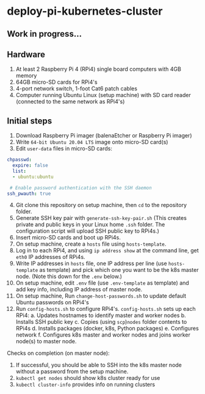 # deploy-pi-kubernetes-cluster

## Work in progress...

## Hardware
1. At least 2 Raspberry Pi 4 (RPi4) single board computers with 4GB memory
2. 64GB micro-SD cards for RPi4's
3. 4-port network switch, 1-foot Cat6 patch cables
4. Computer running Ubuntu Linux (setup machine) with SD card reader (connected to the same network as RPi4's)

## Initial steps
1. Download Raspberry Pi imager (balenaEtcher or Raspberry Pi imager)
2. Write `64-bit Ubuntu 20.04 LTS` image onto micro-SD card(s)
3. Edit `user-data` files in micro-SD cards:
```YAML
chpasswd:
  expire: false
  list:
  - ubuntu:ubuntu

 # Enable password authentication with the SSH daemon
ssh_pwauth: true
```
4. Git clone this repository on setup machine, then `cd` to the repository folder.
5. Generate SSH key pair with `generate-ssh-key-pair.sh` (This creates private and public keys in your Linux home `.ssh` folder. The configuration script will upload SSH public key to RPi4s.)
6. Insert micro-SD cards and boot up RPi4s.
7. On setup machine, create a `hosts` file using `hosts-template`.
8. Log in to each RPi4, and using `ip address show` at the command line, get `eth0` IP addresses of RPi4s.
9. Write IP addresses in `hosts` file, one IP address per line (use `hosts-template` as template) and pick which one you want to be the k8s master node. (Note this down for the `.env` below.)
10. On setup machine, edit `.env` file (use `.env-template` as template) and add key info, including IP address of master node.
11. On setup machine, Run `change-host-passwords.sh` to update default Ubuntu passwords on RPi4's
12. Run `config-hosts.sh` to configure RPi4's. `config-hosts.sh` sets up each RPi4:
  a. Updates hostnames to identify master and worker nodes
  b. Installs SSH public key
  c. Copies (using `scp`)`nodes` folder contents to RPi4s
  d. Installs packages (docker, k8s, Python packages)
  e. Configures network
  f. Configures k8s master and worker nodes and joins worker node(s) to master node.  

Checks on completion (on master node):
1. If successful, you should be able to SSH into the k8s master node without a password from the setup machine.
2. `kubectl get nodes` should show k8s cluster ready for use
3. `kubectl cluster-info` provides info on running clusters
